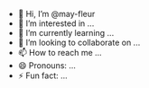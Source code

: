 - 👋 Hi, I’m @may-fleur
- 👀 I’m interested in ...
- 🌱 I’m currently learning ...
- 💞️ I’m looking to collaborate on ...
- 📫 How to reach me ...
- 😄 Pronouns: ...
- ⚡ Fun fact: ...

<!---
may-fleur/may-fleur is a ✨ special ✨ repository because its `README.md` (this file) appears on your GitHub profile.
You can click the Preview link to take a look at your changes.
--->
